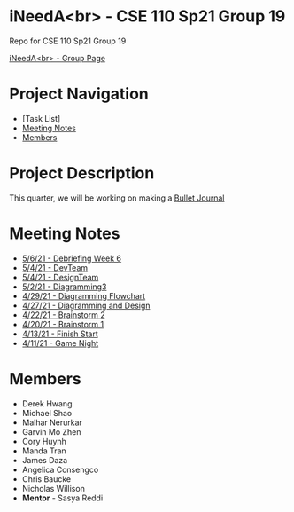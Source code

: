 # iNeedA\<br> - CSE 110 Sp21 Group 19
Repo for CSE 110 Sp21 Group 19
<!--- Change instances of "CSE 110 Sp21 Group 19" to Team Name--->

[iNeedA\<br> - Group Page](admin/team.md)

# Project Navigation
- [Task List]
- [Meeting Notes](#meeting-notes)
- [Members](#members)


# Project Description
This quarter, we will be working on making a [Bullet Journal](https://en.wikipedia.org/wiki/Bullet_journal)

# Meeting Notes
- [5/6/21 - Debriefing Week 6](admin/meetings/050621-Debriefing_Week_6.md)
- [5/4/21 - DevTeam](admin/meetings/050421-DevTeam.md)
- [5/4/21 - DesignTeam](admin/meetings/0504221-DesignTeam.md)
- [5/2/21 - Diagramming3](admin/meetings/050221-Diagramming3.md)
- [4/29/21 - Diagramming Flowchart](admin/meetings/042921-Diagramming_Flowchart.md)
- [4/27/21 - Diagramming and Design](admin/meetings/042721-Diagramming_And_Design.md)
- [4/22/21 - Brainstorm 2](admin/meetings/042221-Brainstorm-2.md)
- [4/20/21 - Brainstorm 1](/admin/meetings/042021-Brainstorm-1.md)
- [4/13/21 - Finish Start](admin/meetings/041321-finishstart.md)
- [4/11/21 - Game Night](admin/meetings/041121-gamenight.md)

# Members
- Derek Hwang 
- Michael Shao
- Malhar Nerurkar
- Garvin Mo Zhen
- Cory Huynh
- Manda Tran
- James Daza
- Angelica Consengco
- Chris Baucke
- Nicholas Willison
- **Mentor** - Sasya Reddi




